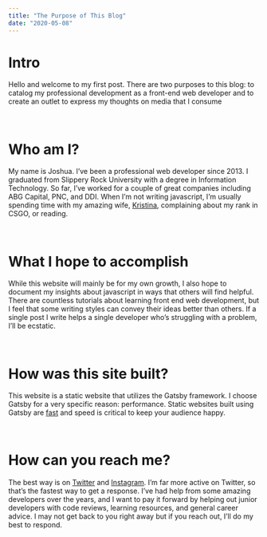 ```yaml
---
title: "The Purpose of This Blog"
date: "2020-05-08"
---
```



<h1 class="post-header">Intro</h1>

Hello and welcome to my first post. There are two purposes to this blog: to catalog my professional development as a front-end web developer and to create an outlet to express my thoughts on media that I consume

<br />
<h1 class="post-header">Who am I?</h1>

My name is Joshua. I’ve been a professional web developer since 2013. I graduated from Slippery Rock University with a degree in Information Technology. So far, I’ve worked for a couple of great companies including ABG Capital, PNC, and DDI. When I’m not writing javascript, I’m usually spending time with my amazing wife, [Kristina](https://www.kristinaaggas.com/), complaining about my rank in CSGO, or reading.

<br />
<h1 class="post-header">What I hope to accomplish</h1>

While this website will mainly be for my own growth, I also hope to document my insights about javascript in ways that others will find helpful. There are countless tutorials about learning front end web development, but I feel that some writing styles can convey their ideas better than others. If a single post I write helps a single developer who’s struggling with a problem, I’ll be ecstatic.

<br />
<h1 class="post-header">How was this site built?</h1>

This website is a static website that utilizes the Gatsby framework. I choose Gatsby for a very specific reason: performance. Static websites built using Gatsby are [fast](https://www.gatsbyjs.org/blog/2017-09-13-why-is-gatsby-so-fast/) and speed is critical to keep your audience happy.

<br />
<h1 class="post-header">How can you reach me?</h1>

The best way is on [Twitter](https://twitter.com/JJAggas) and [Instagram](https://www.instagram.com/joshuaaggas/). I’m far more active on Twitter, so that’s the fastest way to get a response. I’ve had help from some amazing developers over the years, and I want to pay it forward by helping out junior developers with code reviews, learning resources, and general career advice. I may not get back to you right away but if you reach out, I’ll do my best to respond. 